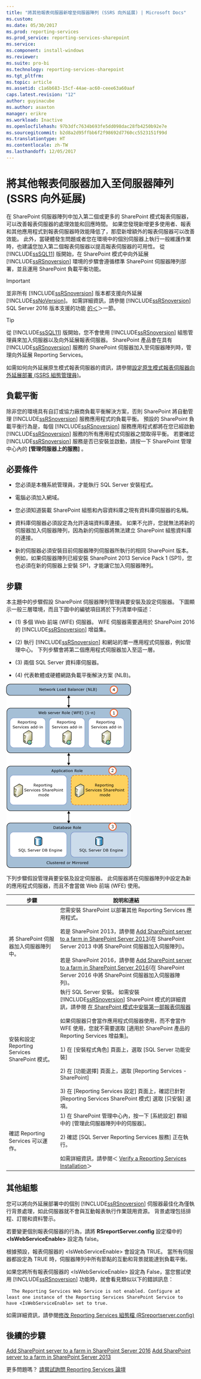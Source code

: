 ```yaml
---
title: "將其他報表伺服器新增至伺服器陣列 (SSRS 向外延展) | Microsoft Docs"
ms.custom: 
ms.date: 05/30/2017
ms.prod: reporting-services
ms.prod_service: reporting-services-sharepoint
ms.service: 
ms.component: install-windows
ms.reviewer: 
ms.suite: pro-bi
ms.technology: reporting-services-sharepoint
ms.tgt_pltfrm: 
ms.topic: article
ms.assetid: c1a6b683-15cf-44ae-ac60-ceee63a60aaf
caps.latest.revision: "12"
author: guyinacube
ms.author: asaxton
manager: erikre
ms.workload: Inactive
ms.openlocfilehash: 97b3dfc7634b693fe5dd098dac28fb4250b92e7e
ms.sourcegitcommit: b2d8a2d95ffbb6f2f98692d7760cc5523151f99d
ms.translationtype: HT
ms.contentlocale: zh-TW
ms.lasthandoff: 12/05/2017
---
```

# <a name="add-an-additional-report-server-to-a-farm-ssrs-scale-out"></a>將其他報表伺服器加入至伺服器陣列 (SSRS 向外延展)

  在 SharePoint 伺服器陣列中加入第二個或更多的 SharePoint 模式報表伺服器，可以改善報表伺服器的處理效能和回應時間。 如果您發現新增更多使用者、報表和其他應用程式到報表伺服器時效能降低了，那麼新增額外的報表伺服器可以改善效能。 此外，當硬體發生問題或者您在環境中的個別伺服器上執行一般維護作業時，也建議您加入第二個報表伺服器以提高報表伺服器的可用性。 從 [!INCLUDE[ssSQL11](../../includes/sssql11-md.md)] 版開始，在 SharePoint 模式中向外延展 [!INCLUDE[ssRSnoversion](../../includes/ssrsnoversion-md.md)] 環境的步驟會遵循標準 SharePoint 伺服器陣列部署，並且運用 SharePoint 負載平衡功能。  
  
> [!IMPORTANT]  
>  並非所有 [!INCLUDE[ssRSnoversion](../../includes/ssrsnoversion-md.md)] 版本都支援向外延展 [!INCLUDE[ssNoVersion](../../includes/ssnoversion-md.md)]。 如需詳細資訊，請參閱 [!INCLUDE[ssRSnoversion](../../includes/ssrsnoversion-md.md)] SQL Server 2016 版本支援的功能 [的＜](~/sql-server/editions-and-supported-features-for-sql-server-2016.md)＞一節。  
  
> [!TIP]  
>  從 [!INCLUDE[ssSQL11](../../includes/sssql11-md.md)] 版開始，您不會使用 [!INCLUDE[ssRSnoversion](../../includes/ssrsnoversion-md.md)] 組態管理員來加入伺服器以及向外延展報表伺服器。 SharePoint 產品會在具有 [!INCLUDE[ssRSnoversion](../../includes/ssrsnoversion-md.md)] 服務的 SharePoint 伺服器加入至伺服器陣列時，管理向外延展 Reporting Services。  
  
 如需如何向外延展原生模式報表伺服器的資訊，請參閱[設定原生模式報表伺服器向外延展部署 &#40;SSRS 組態管理員&#41;](../../reporting-services/install-windows/configure-a-native-mode-report-server-scale-out-deployment.md)。  
  
##  <a name="bkmk_loadbalancing"></a> 負載平衡  
 除非您的環境具有自訂或協力廠商負載平衡解決方案，否則 SharePoint 將自動管理 [!INCLUDE[ssRSnoversion](../../includes/ssrsnoversion-md.md)] 服務應用程式的負載平衡。 預設的 SharePoint 負載平衡行為是，每個 [!INCLUDE[ssRSnoversion](../../includes/ssrsnoversion-md.md)] 服務應用程式都將在您已經啟動 [!INCLUDE[ssRSnoversion](../../includes/ssrsnoversion-md.md)] 服務的所有應用程式伺服器之間取得平衡。 若要確認 [!INCLUDE[ssRSnoversion](../../includes/ssrsnoversion-md.md)] 服務是否已安裝並啟動，請按一下 SharePoint 管理中心內的 **[管理伺服器上的服務]** 。  
  
##  <a name="bkmk_prerequisites"></a> 必要條件  
  
-   您必須是本機系統管理員，才能執行 SQL Server 安裝程式。  
  
-   電腦必須加入網域。  
  
-   您必須知道裝載 SharePoint 組態和內容資料庫之現有資料庫伺服器的名稱。  
  
-   資料庫伺服器必須設定為允許遠端資料庫連接。  如果不允許，您就無法將新的伺服器加入伺服器陣列，因為新的伺服器將無法建立 SharePoint 組態資料庫的連接。  
  
-   新的伺服器必須安裝目前伺服器陣列伺服器所執行的相同 SharePoint 版本。 例如，如果伺服器陣列已經安裝 SharePoint 2013 Service Pack 1 (SP1)，您也必須在新的伺服器上安裝 SP1，才能讓它加入伺服器陣列。  
  
##  <a name="bkmk_steps"></a> 步驟  
 本主題中的步驟假設 SharePoint 伺服器陣列管理員要安裝及設定伺服器。 下圖顯示一般三層環境，而且下圖中的編號項目將於下列清單中描述：  
  
-   (1) 多個 Web 前端 (WFE) 伺服器。 WFE 伺服器需要適用於 SharePoint 2016 的 [!INCLUDE[ssRSnoversion](../../includes/ssrsnoversion-md.md)] 增益集。  
  
-   (2) 執行 [!INCLUDE[ssRSnoversion](../../includes/ssrsnoversion-md.md)] 和網站的單一應用程式伺服器，例如管理中心。 下列步驟會將第二個應用程式伺服器加入至這一層。  
  
-   (3) 兩個 SQL Server 資料庫伺服器。  
  
-   (4) 代表軟體或硬體網路負載平衡解決方案 (NLB)。  
  
 ![新增 Reporting Services 應用程式伺服器](../../reporting-services/install-windows/media/rs-sharepointscale.gif "新增 Reporting Services 應用程式伺服器")  
  
 下列步驟假設管理員要安裝及設定伺服器。 此伺服器將在伺服器陣列中設定為新的應用程式伺服器，而且不會當做 Web 前端 (WFE) 使用。  
  
|步驟|說明和連結|  
|----------|--------------------------|  
|將 SharePoint 伺服器加入伺服器陣列中。|您需安裝 SharePoint 以部署其他 Reporting Services 應用程式。<br/><br/>若是 SharePoint 2013，請參閱 [Add SharePoint server to a farm in SharePoint Server 2013](https://technet.microsoft.com/library/cc261752(v=office.15).aspx)(在 SharePoint Server 2013 中將 SharePoint 伺服器加入伺服陣列)。<br/><br/>若是 SharePoint 2016，請參閱 [Add SharePoint server to a farm in SharePoint Server 2016](https://technet.microsoft.com/library/cc261752(v=office.16).aspx)(在 SharePoint Server 2016 中將 SharePoint 伺服器加入伺服器陣列)。|  
|安裝和設定 Reporting Services SharePoint 模式。|執行 SQL Server 安裝。 如需安裝 [!INCLUDE[ssRSnoversion](../../includes/ssrsnoversion-md.md)] SharePoint 模式的詳細資訊，請參閱 [在 SharePoint 模式中安裝第一部報表伺服器](http://msdn.microsoft.com/en-us/b29d0f45-0068-4c84-bd7e-5b8a9cd1b538)<br /><br /> 如果伺服器只會當作應用程式伺服器使用，而不會當作 WFE 使用，您就不需要選取 [適用於 SharePoint 產品的 Reporting Services 增益集]。<br /><br /> 1) 在 [安裝程式角色] 頁面上，選取 [SQL Server 功能安裝]<br /><br /> 2) 在 [功能選擇] 頁面上，選取 [Reporting Services - SharePoint]<br /><br /> 3) 在 [Reporting Services 設定] 頁面上，確認已針對 [Reporting Services SharePoint 模式] 選取 [只安裝] 選項。|  
|確認 Reporting Services 可以運作。|1) 在 SharePoint 管理中心內，按一下 [系統設定] 群組中的 [管理此伺服器陣列中的伺服器]。<br /><br /> 2) 確認 [SQL Server Reporting Services 服務] 正在執行。<br /><br />如需詳細資訊，請參閱＜ [Verify a Reporting Services Installation](../../reporting-services/install-windows/verify-a-reporting-services-installation.md)＞|  
  
##  <a name="bkmk_additional"></a> 其他組態  
 您可以將向外延展部署中的個別 [!INCLUDE[ssRSnoversion](../../includes/ssrsnoversion-md.md)] 伺服器最佳化為僅執行背景處理，如此伺服器就不會與互動報表執行作業競用資源。 背景處理包括排程、訂閱和資料警示。  
  
 若要變更個別報表伺服器的行為，請將 **RSreportServer.config** 設定檔中的 **\<IsWebServiceEnable>** 設定為 false。  
  
 根據預設，報表伺服器的 \<IsWebServiceEnable> 會設定為 TRUE。 當所有伺服器都設定為 TRUE 時，伺服器陣列中所有節點的互動和背景就能達到負載平衡。  
  
 如果您將所有報表伺服器的 \<IsWebServiceEnable> 設定為 False，當您嘗試使用 [!INCLUDE[ssRSnoversion](../../includes/ssrsnoversion-md.md)] 功能時，就會看見類似以下的錯誤訊息：  
  
      The Reporting Services Web Service is not enabled. Configure at least one instance of the Reporting Services SharePoint Service to have <IsWebServiceEnable> set to true. 
 
 如需詳細資訊，請參閱[修改 Reporting Services 組態檔 &#40;RSreportserver.config&#41;](../../reporting-services/report-server/modify-a-reporting-services-configuration-file-rsreportserver-config.md)  

## <a name="next-steps"></a>後續的步驟

[Add SharePoint server to a farm in SharePoint Server 2016](https://technet.microsoft.com/library/cc261752(v=office.16).aspx)  
[Add SharePoint server to a farm in SharePoint Server 2013](https://technet.microsoft.com/library/cc261752(v=office.15).aspx)

更多問題嗎？ [請嘗試詢問 Reporting Services 論壇](http://go.microsoft.com/fwlink/?LinkId=620231)
